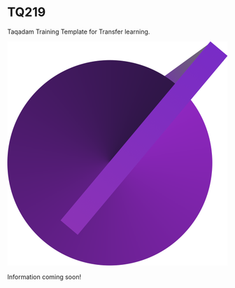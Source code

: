 # TQ219

Taqadam Training Template for Transfer learning.

<p align="center">
    <a href="https://taqadam.io" alt="">
        <img src="logo.png">
    </a>
</p>

Information coming soon!
